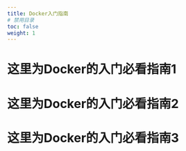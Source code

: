 ```yaml
---
title: Docker入门指南
# 禁用目录
toc: false
weight: 1
---
```

# 这里为Docker的入门必看指南1

# 这里为Docker的入门必看指南2

# 这里为Docker的入门必看指南3
